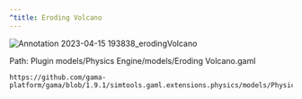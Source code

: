 ```yaml
---
^title: Eroding Volcano
---
```


![Annotation 2023-04-15 193838_erodingVolcano](https://user-images.githubusercontent.com/4437331/232244964-3fb839a5-2370-44cb-9e35-bb1726849aa5.png)

Path: Plugin models/Physics Engine/models/Eroding Volcano.gaml

```gaml reference
https://github.com/gama-platform/gama/blob/1.9.1/simtools.gaml.extensions.physics/models/Physics%20Engine/models/Eroding%20Vulcano.gaml
```